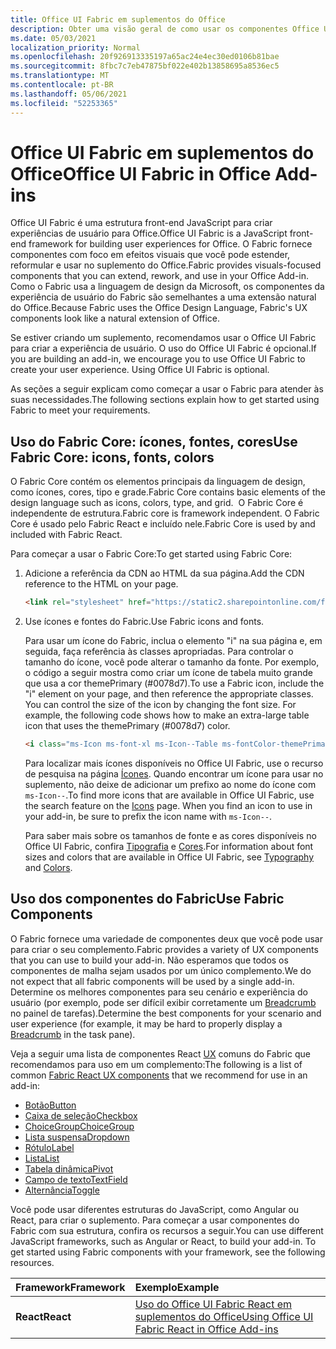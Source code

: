 ```yaml
---
title: Office UI Fabric em suplementos do Office
description: Obter uma visão geral de como usar os componentes Office UI Fabric em Office de complementos.
ms.date: 05/03/2021
localization_priority: Normal
ms.openlocfilehash: 20f926913335197a65ac24e4ec30ed0106b81bae
ms.sourcegitcommit: 8fbc7c7eb47875bf022e402b13858695a8536ec5
ms.translationtype: MT
ms.contentlocale: pt-BR
ms.lasthandoff: 05/06/2021
ms.locfileid: "52253365"
---
```

# <a name="office-ui-fabric-in-office-add-ins"></a><span data-ttu-id="eb93b-103">Office UI Fabric em suplementos do Office</span><span class="sxs-lookup"><span data-stu-id="eb93b-103">Office UI Fabric in Office Add-ins</span></span>

<span data-ttu-id="eb93b-104">Office UI Fabric é uma estrutura front-end JavaScript para criar experiências de usuário para Office.</span><span class="sxs-lookup"><span data-stu-id="eb93b-104">Office UI Fabric is a JavaScript front-end framework for building user experiences for Office.</span></span> <span data-ttu-id="eb93b-105">O Fabric fornece componentes com foco em efeitos visuais que você pode estender, reformular e usar no suplemento do Office.</span><span class="sxs-lookup"><span data-stu-id="eb93b-105">Fabric provides visuals-focused components that you can extend, rework, and use in your Office Add-in.</span></span> <span data-ttu-id="eb93b-106">Como o Fabric usa a linguagem de design da Microsoft, os componentes da experiência de usuário do Fabric são semelhantes a uma extensão natural do Office.</span><span class="sxs-lookup"><span data-stu-id="eb93b-106">Because Fabric uses the Office Design Language, Fabric's UX components look like a natural extension of Office.</span></span>

<span data-ttu-id="eb93b-p102">Se estiver criando um suplemento, recomendamos usar o Office UI Fabric para criar a experiência de usuário. O uso do Office UI Fabric é opcional.</span><span class="sxs-lookup"><span data-stu-id="eb93b-p102">If you are building an add-in, we encourage you to use Office UI Fabric to create your user experience. Using Office UI Fabric is optional.</span></span>

<span data-ttu-id="eb93b-109">As seções a seguir explicam como começar a usar o Fabric para atender às suas necessidades.</span><span class="sxs-lookup"><span data-stu-id="eb93b-109">The following sections explain how to get started using Fabric to meet your requirements.</span></span>

## <a name="use-fabric-core-icons-fonts-colors"></a><span data-ttu-id="eb93b-110">Uso do Fabric Core: ícones, fontes, cores</span><span class="sxs-lookup"><span data-stu-id="eb93b-110">Use Fabric Core: icons, fonts, colors</span></span>

<span data-ttu-id="eb93b-111">O Fabric Core contém os elementos principais da linguagem de design, como ícones, cores, tipo e grade.</span><span class="sxs-lookup"><span data-stu-id="eb93b-111">Fabric Core contains basic elements of the design language such as icons, colors, type, and grid.</span></span> <span data-ttu-id="eb93b-112"> O Fabric Core é independente de estrutura.</span><span class="sxs-lookup"><span data-stu-id="eb93b-112">Fabric core is framework independent.</span></span> <span data-ttu-id="eb93b-113">O Fabric Core é usado pelo Fabric React e incluído nele.</span><span class="sxs-lookup"><span data-stu-id="eb93b-113">Fabric Core is used by and included with Fabric React.</span></span>

<span data-ttu-id="eb93b-114">Para começar a usar o Fabric Core:</span><span class="sxs-lookup"><span data-stu-id="eb93b-114">To get started using Fabric Core:</span></span>

1. <span data-ttu-id="eb93b-115">Adicione a referência da CDN ao HTML da sua página.</span><span class="sxs-lookup"><span data-stu-id="eb93b-115">Add the CDN reference to the HTML on your page.</span></span>  

    ```html
    <link rel="stylesheet" href="https://static2.sharepointonline.com/files/fabric/office-ui-fabric-core/9.6.1/css/fabric.min.css">
    ```

2. <span data-ttu-id="eb93b-116">Use ícones e fontes do Fabric.</span><span class="sxs-lookup"><span data-stu-id="eb93b-116">Use Fabric icons and fonts.</span></span>

    <span data-ttu-id="eb93b-p104">Para usar um ícone do Fabric, inclua o elemento "i" na sua página e, em seguida, faça referência às classes apropriadas. Para controlar o tamanho do ícone, você pode alterar o tamanho da fonte. Por exemplo, o código a seguir mostra como criar um ícone de tabela muito grande que usa a cor themePrimary (#0078d7).</span><span class="sxs-lookup"><span data-stu-id="eb93b-p104">To use a Fabric icon, include the "i" element on your page, and then reference the appropriate classes. You can control the size of the icon by changing the font size. For example, the following code shows how to make an extra-large table icon that uses the themePrimary (#0078d7) color.</span></span>

    ```html
    <i class="ms-Icon ms-font-xl ms-Icon--Table ms-fontColor-themePrimary"></i>
    ```

    <span data-ttu-id="eb93b-p105">Para localizar mais ícones disponíveis no Office UI Fabric, use o recurso de pesquisa na página [Ícones](https://developer.microsoft.com/fabric#/styles/icons). Quando encontrar um ícone para usar no suplemento, não deixe de adicionar um prefixo ao nome do ícone com `ms-Icon--`.</span><span class="sxs-lookup"><span data-stu-id="eb93b-p105">To find more icons that are available in Office UI Fabric, use the search feature on the [Icons](https://developer.microsoft.com/fabric#/styles/icons) page. When you find an icon to use in your add-in, be sure to prefix the icon name with `ms-Icon--`.</span></span>

    <span data-ttu-id="eb93b-122">Para saber mais sobre os tamanhos de fonte e as cores disponíveis no Office UI Fabric, confira [Tipografia](https://developer.microsoft.com/fabric#/styles/typography) e [Cores](https://developer.microsoft.com/fabric#/styles/colors).</span><span class="sxs-lookup"><span data-stu-id="eb93b-122">For information about font sizes and colors that are available in Office UI Fabric, see [Typography](https://developer.microsoft.com/fabric#/styles/typography) and [Colors](https://developer.microsoft.com/fabric#/styles/colors).</span></span>

## <a name="use-fabric-components"></a><span data-ttu-id="eb93b-123">Uso dos componentes do Fabric</span><span class="sxs-lookup"><span data-stu-id="eb93b-123">Use Fabric Components</span></span>

<span data-ttu-id="eb93b-124">O Fabric fornece uma variedade de componentes deux que você pode usar para criar o seu complemento.</span><span class="sxs-lookup"><span data-stu-id="eb93b-124">Fabric provides a variety of UX components that you can use to build your add-in.</span></span> <span data-ttu-id="eb93b-125">Não esperamos que todos os componentes de malha sejam usados por um único complemento.</span><span class="sxs-lookup"><span data-stu-id="eb93b-125">We do not expect that all fabric components will be used by a single add-in.</span></span> <span data-ttu-id="eb93b-126">Determine os melhores componentes para seu cenário e experiência do usuário (por exemplo, pode ser difícil exibir corretamente um [Breadcrumb](https://developer.microsoft.com/fabric#/components/breadcrumb) no painel de tarefas).</span><span class="sxs-lookup"><span data-stu-id="eb93b-126">Determine the best components for your scenario and user experience (for example, it may be hard to properly display a [Breadcrumb](https://developer.microsoft.com/fabric#/components/breadcrumb) in the task pane).</span></span>

<span data-ttu-id="eb93b-127">Veja a seguir uma lista de componentes React [UX](https://developer.microsoft.com/fluentui#/controls/web) comuns do Fabric que recomendamos para uso em um complemento:</span><span class="sxs-lookup"><span data-stu-id="eb93b-127">The following is a list of common [Fabric React UX components](https://developer.microsoft.com/fluentui#/controls/web) that we recommend for use in an add-in:</span></span>

- [<span data-ttu-id="eb93b-128">Botão</span><span class="sxs-lookup"><span data-stu-id="eb93b-128">Button</span></span>](https://developer.microsoft.com/fabric#/components/button)
- [<span data-ttu-id="eb93b-129">Caixa de seleção</span><span class="sxs-lookup"><span data-stu-id="eb93b-129">Checkbox</span></span>](https://developer.microsoft.com/fabric#/components/checkbox)
- [<span data-ttu-id="eb93b-130">ChoiceGroup</span><span class="sxs-lookup"><span data-stu-id="eb93b-130">ChoiceGroup</span></span>](https://developer.microsoft.com/fabric#/components/choicegroup)
- [<span data-ttu-id="eb93b-131">Lista suspensa</span><span class="sxs-lookup"><span data-stu-id="eb93b-131">Dropdown</span></span>](https://developer.microsoft.com/fabric#/components/dropdown)
- [<span data-ttu-id="eb93b-132">Rótulo</span><span class="sxs-lookup"><span data-stu-id="eb93b-132">Label</span></span>](https://developer.microsoft.com/fabric#/components/label)
- [<span data-ttu-id="eb93b-133">Lista</span><span class="sxs-lookup"><span data-stu-id="eb93b-133">List</span></span>](https://developer.microsoft.com/fabric#/components/list)
- [<span data-ttu-id="eb93b-134">Tabela dinâmica</span><span class="sxs-lookup"><span data-stu-id="eb93b-134">Pivot</span></span>](https://developer.microsoft.com/fabric#/components/pivot)
- [<span data-ttu-id="eb93b-135">Campo de texto</span><span class="sxs-lookup"><span data-stu-id="eb93b-135">TextField</span></span>](https://developer.microsoft.com/fabric#/components/textfield)
- [<span data-ttu-id="eb93b-136">Alternância</span><span class="sxs-lookup"><span data-stu-id="eb93b-136">Toggle</span></span>](https://developer.microsoft.com/fabric#/components/toggle)

<span data-ttu-id="eb93b-p107">Você pode usar diferentes estruturas do JavaScript, como Angular ou React, para criar o suplemento. Para começar a usar componentes do Fabric com sua estrutura, confira os recursos a seguir.</span><span class="sxs-lookup"><span data-stu-id="eb93b-p107">You can use different JavaScript frameworks, such as Angular or React, to build your add-in. To get started using Fabric components with your framework, see the following resources.</span></span>

|<span data-ttu-id="eb93b-139">**Framework**</span><span class="sxs-lookup"><span data-stu-id="eb93b-139">**Framework**</span></span>|<span data-ttu-id="eb93b-140">**Exemplo**</span><span class="sxs-lookup"><span data-stu-id="eb93b-140">**Example**</span></span>|
|:------------|:----------|
|<span data-ttu-id="eb93b-141">**React**</span><span class="sxs-lookup"><span data-stu-id="eb93b-141">**React**</span></span>|[<span data-ttu-id="eb93b-142">Uso do Office UI Fabric React em suplementos do Office</span><span class="sxs-lookup"><span data-stu-id="eb93b-142">Using Office UI Fabric React in Office Add-ins</span></span>](using-office-ui-fabric-react.md )|
